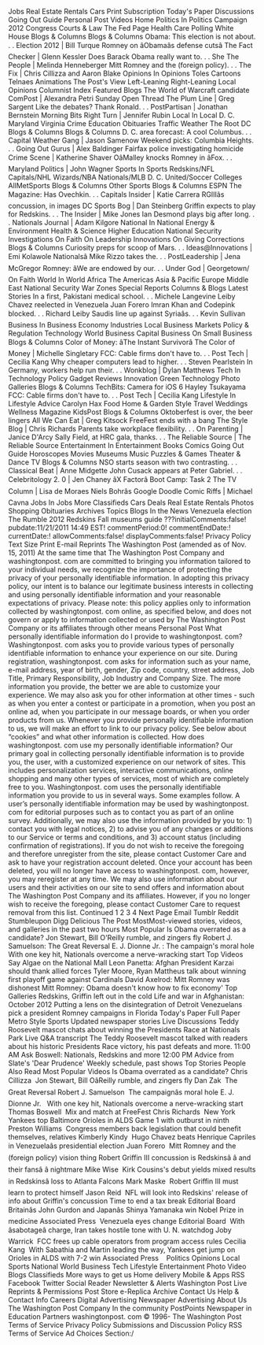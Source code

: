 Jobs Real Estate Rentals Cars Print Subscription Today's Paper Discussions Going Out Guide Personal Post Videos Home Politics In Politics Campaign 2012 Congress Courts & Law The Fed Page Health Care Polling White House Blogs & Columns Blogs & Columns Obama: This election is not about. . . Election 2012 | Bill Turque Romney on âObamaâs defense cutsâ The Fact Checker | Glenn Kessler Does Barack Obama really want to. . . She The People | Melinda Henneberger Mitt Romney and the (foreign policy). . . The Fix | Chris Cillizza and Aaron Blake Opinions In Opinions Toles Cartoons Telnaes Animations The Post's View Left-Leaning Right-Leaning Local Opinions Columnist Index Featured Blogs The World of Warcraft candidate ComPost | Alexandra Petri Sunday Open Thread The Plum Line | Greg Sargent Like the debates? Thank Ronald. . . PostPartisan | Jonathan Bernstein Morning Bits Right Turn | Jennifer Rubin Local In Local D. C. Maryland Virginia Crime Education Obituaries Traffic Weather The Root DC Blogs & Columns Blogs & Columns D. C. area forecast: A cool Columbus. . . Capital Weather Gang | Jason Samenow Weekend picks: Columbia Heights. . . Going Out Gurus | Alex Baldinger Fairfax police investigating homicide Crime Scene | Katherine Shaver OâMalley knocks Romney in âFox. . . Maryland Politics | John Wagner Sports In Sports Redskins/NFL Capitals/NHL Wizards/NBA Nationals/MLB D. C. United/Soccer Colleges AllMetSports Blogs & Columns Other Sports Blogs & Columns ESPN The Magazine: Has Ovechkin. . . Capitals Insider | Katie Carrera RGIIIâs concussion, in images DC Sports Bog | Dan Steinberg Griffin expects to play for Redskins. . . The Insider | Mike Jones Ian Desmond plays big after long. . . Nationals Journal | Adam Kilgore National In National Energy & Environment Health & Science Higher Education National Security Investigations On Faith On Leadership Innovations On Giving Corrections Blogs & Columns Curiosity preps for scoop of Mars. . . Ideas@Innovations | Emi Kolawole Nationalsâ Mike Rizzo takes the. . . PostLeadership | Jena McGregor Romney: âWe are endowed by our. . . Under God | Georgetown/ On Faith World In World Africa The Americas Asia & Pacific Europe Middle East National Security War Zones Special Reports Columns & Blogs Latest Stories In a first, Pakistani medical school. . . Michele Langevine Leiby Chavez reelected in Venezuela Juan Forero Imran Khan and Codepink blocked. . . Richard Leiby Saudis line up against Syriaâs. . . Kevin Sullivan Business In Business Economy Industries Local Business Markets Policy & Regulation Technology World Business Capital Business On Small Business Blogs & Columns Color of Money: âThe Instant Survivorâ The Color of Money | Michelle Singletary FCC: Cable firms don't have to. . . Post Tech | Cecilia Kang Why cheaper computers lead to higher. . . Steven Pearlstein In Germany, workers help run their. . . Wonkblog | Dylan Matthews Tech In Technology Policy Gadget Reviews Innovation Green Technology Photo Galleries Blogs & Columns TechBits: Camera for iOS 6 Hayley Tsukayama FCC: Cable firms don't have to. . . Post Tech | Cecilia Kang Lifestyle In Lifestyle Advice Carolyn Hax Food Home & Garden Style Travel Weddings Wellness Magazine KidsPost Blogs & Columns Oktoberfest is over, the beer lingers All We Can Eat | Greg Kitsock FreeFest ends with a bang The Style Blog | Chris Richards Parents take workplace flexibility. . . On Parenting | Janice D'Arcy Sally Field, at HRC gala, thanks. . . The Reliable Source | The Reliable Source Entertainment In Entertainment Books Comics Going Out Guide Horoscopes Movies Museums Music Puzzles & Games Theater & Dance TV Blogs & Columns NSO starts season with two contrasting. . . Classical Beat | Anne Midgette John Cusack appears at Peter Gabriel. . . Celebritology 2. 0 | Jen Chaney âX Factorâ Boot Camp: Task 2 The TV Column | Lisa de Moraes Niels Bohrâs Google Doodle Comic Riffs | Michael Cavna Jobs In Jobs More Classifieds Cars Deals Real Estate Rentals Photos Shopping Obituaries Archives Topics Blogs In the News Venezuela election The Rumble 2012 Redskins Fall museums guide ???initialComments:false! pubdate:11/21/2011 14:49 EST! commentPeriod:0! commentEndDate:! currentDate:! allowComments:false! displayComments:false! Privacy Policy Text Size Print E-mail Reprints The Washington Post (amended as of Nov. 15, 2011) At the same time that The Washington Post Company and washingtonpost. com are committed to bringing you information tailored to your individual needs, we recognize the importance of protecting the privacy of your personally identifiable information. In adopting this privacy policy, our intent is to balance our legitimate business interests in collecting and using personally identifiable information and your reasonable expectations of privacy. Please note: this policy applies only to information collected by washingtonpost. com online, as specified below, and does not govern or apply to information collected or used by The Washington Post Company or its affiliates through other means Personal Post What personally identifiable information do I provide to washingtonpost. com? Washingtonpost. com asks you to provide various types of personally identifiable information to enhance your experience on our site. During registration, washingtonpost. com asks for information such as your name, e-mail address, year of birth, gender, Zip code, country, street address, Job Title, Primary Responsibility, Job Industry and Company Size. The more information you provide, the better we are able to customize your experience. We may also ask you for other information at other times - such as when you enter a contest or participate in a promotion, when you post an online ad, when you participate in our message boards, or when you order products from us. Whenever you provide personally identifiable information to us, we will make an effort to link to our privacy policy. See below about “cookies” and what other information is collected. How does washingtonpost. com use my personally identifiable information? Our primary goal in collecting personally identifiable information is to provide you, the user, with a customized experience on our network of sites. This includes personalization services, interactive communications, online shopping and many other types of services, most of which are completely free to you. Washingtonpost. com uses the personally identifiable information you provide to us in several ways. Some examples follow. A user’s personally identifiable information may be used by washingtonpost. com for editorial purposes such as to contact you as part of an online survey. Additionally, we may also use the information provided by you to: 1) contact you with legal notices, 2) to advise you of any changes or additions to our Service or terms and conditions, and 3) account status (including confirmation of registrations). If you do not wish to receive the foregoing and therefore unregister from the site, please contact Customer Care and ask to have your registration account deleted. Once your account has been deleted, you will no longer have access to washingtonpost. com, however, you may reregister at any time. We may also use information about our users and their activities on our site to send offers and information about The Washington Post Company and its affiliates. However, if you no longer wish to receive the foregoing, please contact Customer Care to request removal from this list. Continued 1 2 3 4 Next Page Email Tumblr Reddit Stumbleupon Digg Delicious The Post MostMost-viewed stories, videos, and galleries in the past two hours Most Popular Is Obama overrated as a candidate? Jon Stewart, Bill O'Reilly rumble, and zingers fly Robert J. Samuelson: The Great Reversal E. J. Dionne Jr. : The campaign's moral hole With one key hit, Nationals overcome a nerve-wracking start Top Videos Say Algae on the National Mall Leon Panetta: Afghan President Karzai should thank allied forces Tyler Moore, Ryan Mattheus talk about winning first playoff game against Cardinals David Axelrod: Mitt Romney was dishonest Mitt Romney: Obama doesn't know how to fix economy' Top Galleries Redskins, Griffin left out in the cold Life and war in Afghanistan: October 2012 Putting a lens on the disintegration of Detroit Venezuelans pick a president Romney campaigns in Florida Today's Paper Full Paper Metro Style Sports Updated newspaper stories Live Discussions Teddy Roosevelt mascot chats about winning the Presidents Race at Nationals Park Live Q&A transcript The Teddy Roosevelt mascot talked with readers about his historic Presidents Race victory, his past defeats and more. 11:00 AM Ask Boswell: Nationals, Redskins and more 12:00 PM Advice from Slate's 'Dear Prudence' Weekly schedule, past shows Top Stories People Also Read Most Popular Videos Is Obama overrated as a candidate? Chris Cillizza  Jon Stewart, Bill OâReilly rumble, and zingers fly Dan Zak  The Great Reversal Robert J. Samuelson  The campaignâs moral hole E. J. Dionne Jr.   With one key hit, Nationals overcome a nerve-wracking start Thomas Boswell  Mix and match at FreeFest Chris Richards  New York Yankees top Baltimore Orioles in ALDS Game 1 with outburst in ninth Preston Williams  Congress members back legislation that could benefit themselves, relatives Kimberly Kindy  Hugo Chavez beats Henrique Capriles in Venezuelaâs presidential election Juan Forero  Mitt Romney and the (foreign policy) vision thing Robert Griffin III concussion is Redskinsâ â and their fansâ â nightmare Mike Wise  Kirk Cousins's debut yields mixed results in Redskinsâ loss to Atlanta Falcons Mark Maske  Robert Griffin III must learn to protect himself Jason Reid  NFL will look into Redskins' release of info about Griffin's concussion Time to end a tax break Editorial Board  Britainâs John Gurdon and Japanâs Shinya Yamanaka win Nobel Prize in medicine Associated Press  Venezuela eyes change Editorial Board  With âsabotageâ charge, Iran takes hostile tone with U. N. watchdog Joby Warrick  FCC frees up cable operators from program access rules Cecilia Kang  With Sabathia and Martin leading the way, Yankees get jump on Orioles in ALDS with 7-2 win Associated Press    Politics Opinions Local Sports National World Business Tech Lifestyle Entertainment Photo Video Blogs Classifieds More ways to get us Home delivery Mobile & Apps RSS Facebook Twitter Social Reader Newsletter & Alerts Washington Post Live Reprints & Permissions Post Store e-Replica Archive Contact Us Help & Contact Info Careers Digital Advertising Newspaper Advertising About Us The Washington Post Company In the community PostPoints Newspaper in Education Partners washingtonpost. com © 1996- The Washington Post Terms of Service Privacy Policy Submissions and Discussion Policy RSS Terms of Service Ad Choices Section:/